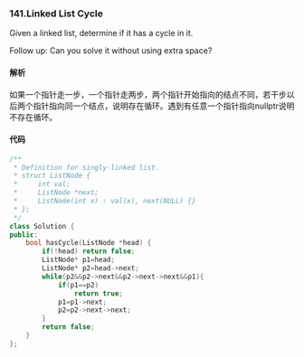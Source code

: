 ### 141.Linked List Cycle

Given a linked list, determine if it has a cycle in it.

Follow up:
Can you solve it without using extra space?

#### 解析

如果一个指针走一步，一个指针走两步，两个指针开始指向的结点不同，若干步以后两个指针指向同一个结点，说明存在循环。遇到有任意一个指针指向nullptr说明不存在循环。

#### 代码

```cpp
/**
 * Definition for singly-linked list.
 * struct ListNode {
 *     int val;
 *     ListNode *next;
 *     ListNode(int x) : val(x), next(NULL) {}
 * };
 */
class Solution {
public:
    bool hasCycle(ListNode *head) {
        if(!head) return false;
        ListNode* p1=head;
        ListNode* p2=head->next;
        while(p2&&p2->next&&p2->next->next&&p1){
            if(p1==p2)
                return true;
            p1=p1->next;
            p2=p2->next->next;
        }
        return false;
    }
};
```


